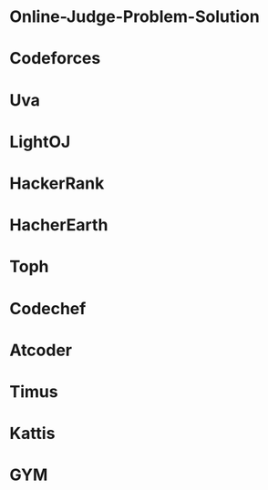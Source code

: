    Online-Judge-Problem-Solution
 ==================================
# Codeforces
# Uva
# LightOJ
# HackerRank
# HacherEarth
# Toph
# Codechef
# Atcoder
# Timus
# Kattis
# GYM
